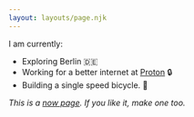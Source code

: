 ```yaml
---
layout: layouts/page.njk
---
```


I am currently:
- Exploring Berlin 🇩🇪
- Working for a better internet at [Proton](https://proton.me) 🔒
- Building a single speed bicycle. 🔧

_This is a [now page](https://nownownow.com/about). If you like it, make one too._
